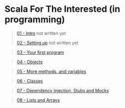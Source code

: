 # Scala For The Interested (in programming)

>[01 - Intro]() not written yet
>
>[02 - Setting up]() not written yet

>[03 - Your first program](chapters/Section03.md)

>[04 - Objects](chapters/Section04.md)

>[05 - More methods, and variables](chapters/Section05.md)

>[06 - Classes](chapters/Section06.md)

>[07 - Dependency Injection, Stubs and Mocks](chapters/Section07.md)

>[08 - Lists and Arrays](chapters/Section08.md)
